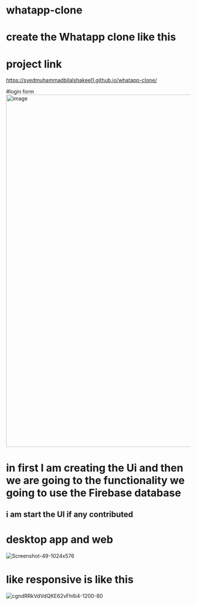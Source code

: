 # whatapp-clone
# create the Whatapp clone like this
# project link
https://syedmuhammadbilalshakeel1.github.io/whatapp-clone/

#login form
<img width="960" alt="image" src="https://user-images.githubusercontent.com/102545337/202253999-015a4888-32e4-403d-af08-78a7f75358be.png">


# in first I am creating the Ui and then we are going to the functionality we going to use the Firebase database

## i am start the UI if any contributed 
# desktop app and web
![Screenshot-49-1024x576](https://user-images.githubusercontent.com/102545337/199979195-f8138cd7-106a-4560-923b-db5351f0de52.png)


# like responsive is like this


![cgndRRkVdVdQKE62vFh6i4-1200-80](https://user-images.githubusercontent.com/102545337/199980168-8e492684-35c1-4b31-b9e6-09e2c94d5706.png)
